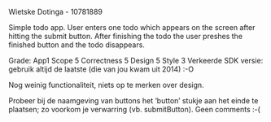 Wietske Dotinga - 10781889
    
Simple todo app. User enters one todo which appears on the screen after hitting the submit button. After finishing
the todo the user preshes the finished button and the todo disappears.


Grade: 
App1
Scope	5
Correctness	5
Design	5
Style	3
Verkeerde SDK versie: gebruik altijd de laatste (die van jou kwam uit 2014) :-O

Nog weinig functionaliteit, niets op te merken over design.

Probeer bij de naamgeving van buttons het ‘button’ stukje aan het einde te plaatsen; zo voorkom je verwarring (vb. submitButton). Geen comments :-(
